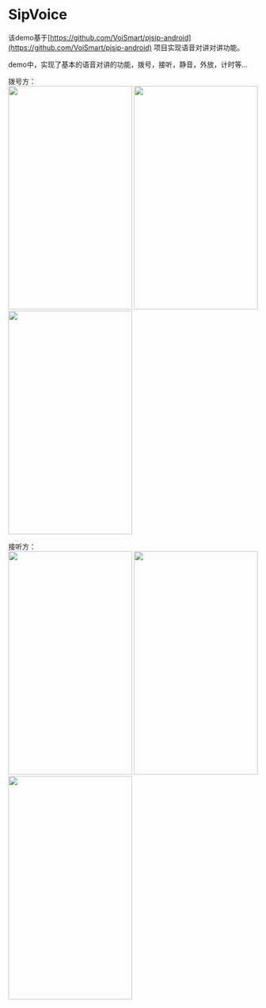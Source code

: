 # SipVoice

该demo基于[https://github.com/VoiSmart/pjsip-android](https://github.com/VoiSmart/pjsip-android)
项目实现语音对讲对讲功能。  
  
  
demo中，实现了基本的语音对讲的功能，拨号，接听，静音，外放，计时等...  
  
  
拨号方：      
<img width = "250" height = "450" src="https://github.com/zhanglihow/SipVoice/blob/master/img/callout_1.png?raw=true" />
<img width = "250" height = "450" src="https://github.com/zhanglihow/SipVoice/blob/master/img/callout_2.png?raw=true" />
<img width = "250" height = "450" src="https://github.com/zhanglihow/SipVoice/blob/master/img/callout_3.png?raw=true" />


接听方：    
<img width = "250" height = "450" src="https://github.com/zhanglihow/SipVoice/blob/master/img/callin_1.png?raw=true" />
<img width = "250" height = "450" src="https://github.com/zhanglihow/SipVoice/blob/master/img/callin_2.png?raw=true" />
<img width = "250" height = "450" src="https://github.com/zhanglihow/SipVoice/blob/master/img/callin_3.png?raw=true" />

